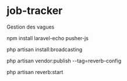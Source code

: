 # job-tracker
Gestion des vagues


npm install laravel-echo pusher-js

php artisan install:broadcasting


php artisan vendor:publish --tag=reverb-config

php artisan reverb:start
